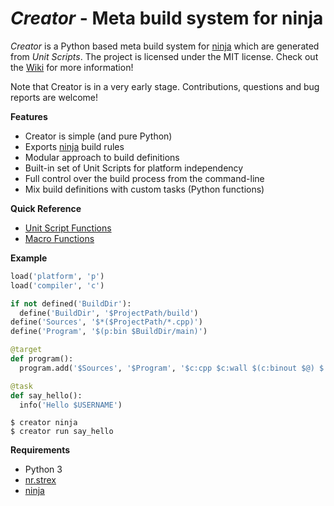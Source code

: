 *Creator* - Meta build system for ninja
=======================================

*Creator* is a Python based meta build system for [ninja][] which are generated from *Unit Scripts*. The project is licensed under the MIT license. Check out the [Wiki][] for more information!

Note that Creator is in a very early stage. Contributions, questions and bug reports are welcome!

__Features__

- Creator is simple (and pure Python)
- Exports [ninja][] build rules 
- Modular approach to build definitions
- Built-in set of Unit Scripts for platform independency
- Full control over the build process from the command-line
- Mix build definitions with custom tasks (Python functions)

__Quick Reference__

- [Unit Script Functions](https://github.com/creator-build/creator/wiki/Units#unit-script-built-ins)
- [Macro Functions](https://github.com/creator-build/creator/wiki/Macros#functions)

__Example__

```python
load('platform', 'p')
load('compiler', 'c')

if not defined('BuildDir'):
  define('BuildDir', '$ProjectPath/build')
define('Sources', '$*($ProjectPath/*.cpp)')
define('Program', '$(p:bin $BuildDir/main)')

@target
def program():
  program.add('$Sources', '$Program', '$c:cpp $c:wall $(c:binout $@) $!<')

@task
def say_hello():
  info('Hello $USERNAME')
```

```
$ creator ninja
$ creator run say_hello
```

__Requirements__

- Python 3
- [nr.strex][]
- [ninja][]

[ninja]: https://github.com/martine/ninja
[nr.strex]: https://github.com/NiklasRosenstein/nr.strex
[Wiki]: https://github.com/creator-build/creator/wiki
